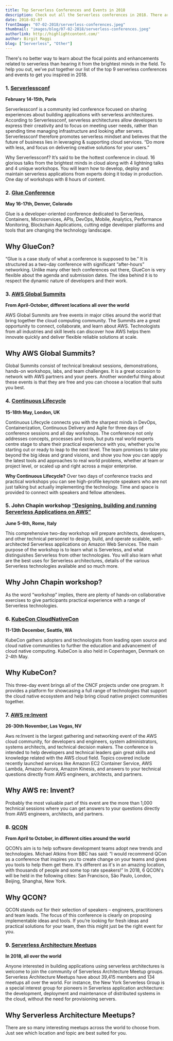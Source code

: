 ```yaml
---
title: Top Serverless Conferences and Events in 2018
description: Check out all the Serverless conferences in 2018. There are so many interesting meetups across the world to choose from. Just see which location and topic are best suited for you.
date: 2018-02-07
frontImage: "07-02-2018/serverless-conferences.jpeg"
thumbnail: "images/blog/07-02-2018/serverless-conferences.jpeg"
authorlink: http://highlightcontent.com/'
author: Birgit Maggi
blog: ["Serverless", "Other"]
---
```


There's no better way to learn about the focal points and enhancements related to serverless than hearing it from the brightest minds in the field. To help you out, we’ve put together our list of the top 9 serverless conferences and events to get you inspired in 2018. 

### 1. <a href='http://paris.serverlessconf.io/' target='_blank'>Serverlessconf</a>
**February 14-15th, Paris**

Serverlessconf is a community led conference focused on sharing experiences about building applications with serverless architectures. According to Serverlessconf, serverless architectures allow developers to express their creativity and to focus on meeting user needs, rather than spending time managing infrastructure and looking after servers.  
Serverlessconf therefore promotes serverless mindset and believes that the future of business lies in leveraging & supporting cloud services. “Do more with less, and focus on delivering creative solutions for your users.”

Why Serverlessconf?
It’s said to be the hottest conference in cloud. 16 glorious talks from the brightest minds in cloud along with 4 lightning talks and 4 unique workshops. You will learn how to develop, deploy and maintain serverless applications from experts doing it today in production. One day of workshops with 8 hours of content. 

### 2. <a href='http://gluecon.com/' target='_blank'>Glue Conference</a>

**May 16-17th, Denver, Colorado**

Glue is a developer­-oriented conference dedicated to Serverless, Containers, Microservices, APIs, DevOps, Mobile, Analytics, Performance Monitoring, Blockchain Applications, cutting edge developer platforms and tools that are changing the technology landscape. 

## Why GlueCon?

“Glue is a case study of what a conference is supposed to be.” It is structured as a two-day conference with significant “after-hours” networking. Unlike many other tech conferences out there, GlueCon is very flexible about the agenda and submission dates. The idea behind it is to respect the dynamic nature of developers and their work. 

### 3. <a href='https://aws.amazon.com/summits/' target='_blank'>AWS Global Summits</a>

**From April-October, different locations all over the world**

AWS Global Summits are free events in major cities around the world that bring together the cloud computing community. The Summits are a great opportunity to connect, collaborate, and learn about AWS. Technologists from all industries and skill levels can discover how AWS helps them innovate quickly and deliver flexible reliable solutions at scale. 

## Why AWS Global Summits?
Global Summits consist of technical breakout sessions, demonstrations, hands-on workshops, labs, and team challenges. It is a great occasion to network with AWS partners and your peers. Another wonderful thing about these events is that they are free and you can choose a location that suits you best. 

### 4. <a href='https://continuouslifecycle.london/' target='_blank'>Continuous Lifecycle</a>

**15-18th May, London, UK**

Continuous Lifecycle connects you with the sharpest minds in DevOps, Containerization, Continuous Delivery and Agile for three days of conference sessions and all day workshops. 
The conference not only addresses concepts, processes and tools, but puts real world experts centre stage to share their practical experience with you, whether you’re starting out or ready to leap to the next level. The team promises to take you beyond the big ideas and grand visions, and show you how you can apply the latest tools and approaches to real world problems, whether at team or project level, or scaled up and right across a major enterprise. 

**Why Continuous Lifecycle?**
Over two days of conference tracks and practical workshops you can see high-profile keynote speakers who are not just talking but actually implementing the technology. Time and space is provided to connect with speakers and fellow attendees.

### 5. John Chapin workshop <a href='http://www.technologytransfer.eu/event/1787/Designing,_Building_and_Running_Serverless_Applications_on_AWS.html' target='_blank'>“Designing, building and running Serverless Applications on AWS”</a>

**June 5-6th, Rome, Italy**

This comprehensive two-day workshop will prepare architects, developers, and other technical personnel to design, build, and operate scalable, well-architected Serverless applications on Amazon Web Services. The main purpose of the workshop is to learn what is Serverless, and what distinguishes Serverless from other technologies. You will also learn what are the best uses for Serverless architectures, details of the various Serverless technologies available and so much more. 

## Why John Chapin workshop?

As the word “workshop” implies, there are plenty of hands-on collaborative exercises to give participants practical experience with a range of Serverless technologies. 


### 6. <a href='https://events.linuxfoundation.org/events/kubecon-cloudnativecon-north-america-2018/' target='_blank'>KubeCon CloudNativeCon</a>

**11-13th December, Seattle, WA**

KubeCon gathers adopters and technologists from leading open source and cloud native communities to further the education and advancement of cloud native computing. KubeCon is also held in Copenhagen, Denmark on 2-4th May.  

## Why KubeCon?
This three-day event brings all of the CNCF projects under one program. It provides a platform for showcasing a full range of technologies that support the cloud native ecosystem and help bring cloud native project communities together. 

### 7. <a href='https://reinvent.awsevents.com/' target='_blank'>AWS re:Invent</a>

**26-30th November, Las Vegas, NV**

Aws re:Invent is the largest gathering and networking event of the AWS cloud community, for  developers and engineers, system administrators, systems architects, and technical decision makers. The conference is intended to help developers and technical leaders gain great skills and knowledge related with the AWS cloud field. Topics covered include recently launched services like Amazon EC2 Container Service, AWS Lambda, Amazon Aurora, Amazon Kinesis, and answers to your technical questions directly from AWS engineers, architects, and partners.

## Why AWS re: Invent?
Probably the most valuable part of this event are the more than 1,000 technical sessions where you can get answers to your questions directly from AWS engineers, architects, and partners. 

### 8. <a href='https://qconferences.com/' target='_blank'>QCON</a>

**From April to October, in different cities around the world**

QCON’s aim is to help software development teams adopt new trends and technologies. Michael Atkins from BBC has said: “I would recommend QCon as a conference that inspires you to create change on your teams and gives you tools to help them get there. It's different as it's in an amazing location, with thousands of people and some top rate speakers!”
In 2018, 6 QCON's will be held in the following cities: San Francisco, São Paulo, London, Beijing, Shanghai, New York. 

## Why QCON?
QCON stands out for their selection of speakers – engineers, practitioners and team leads. The focus of this conference is clearly on proposing implementable ideas and tools. If you’re looking for fresh ideas and practical solutions for your team, then this might just be the right event for you.

### 9. <a href='https://www.meetup.com/topics/serverless-architecture/' target='_blank'>Serverless Architecture Meetups</a>

**In 2018, all over the world**

Anyone interested in building applications using serverless architectures is welcome to join the community of Serverless Architecture Meetup groups. Serverless Architecture Meetups have about 39,415 members and 134 meetups all over the world. For instance, the New York Serverless Group is a special interest group for pioneers in Serverless application architecture: the development, deployment and maintenance of distributed systems in the cloud, without the need for provisioning servers. 

## Why Serverless Architecture Meetups?

There are so many interesting meetups across the world to choose from. Just see which location and topic are best suited for you.
